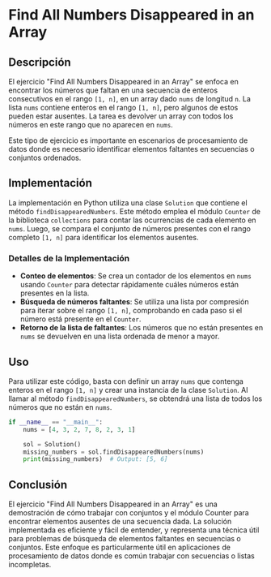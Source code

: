 # Find All Numbers Disappeared in an Array

## Descripción

El ejercicio "Find All Numbers Disappeared in an Array" se enfoca en encontrar los números que faltan en una secuencia de enteros consecutivos en el rango `[1, n]`, en un array dado `nums` de longitud `n`. La lista `nums` contiene enteros en el rango `[1, n]`, pero algunos de estos pueden estar ausentes. La tarea es devolver un array con todos los números en este rango que no aparecen en `nums`.

Este tipo de ejercicio es importante en escenarios de procesamiento de datos donde es necesario identificar elementos faltantes en secuencias o conjuntos ordenados.

## Implementación

La implementación en Python utiliza una clase `Solution` que contiene el método `findDisappearedNumbers`. Este método emplea el módulo `Counter` de la biblioteca `collections` para contar las ocurrencias de cada elemento en `nums`. Luego, se compara el conjunto de números presentes con el rango completo `[1, n]` para identificar los elementos ausentes.

### Detalles de la Implementación

- **Conteo de elementos**: Se crea un contador de los elementos en `nums` usando `Counter` para detectar rápidamente cuáles números están presentes en la lista.
- **Búsqueda de números faltantes**: Se utiliza una lista por compresión para iterar sobre el rango `[1, n]`, comprobando en cada paso si el número está presente en el `Counter`.
- **Retorno de la lista de faltantes**: Los números que no están presentes en `nums` se devuelven en una lista ordenada de menor a mayor.

## Uso

Para utilizar este código, basta con definir un array `nums` que contenga enteros en el rango `[1, n]` y crear una instancia de la clase `Solution`. Al llamar al método `findDisappearedNumbers`, se obtendrá una lista de todos los números que no están en `nums`.

```python
if __name__ == "__main__":
    nums = [4, 3, 2, 7, 8, 2, 3, 1]

    sol = Solution()
    missing_numbers = sol.findDisappearedNumbers(nums)
    print(missing_numbers)  # Output: [5, 6]
```

## Conclusión

El ejercicio "Find All Numbers Disappeared in an Array" es una demostración de cómo trabajar con conjuntos y el módulo Counter para encontrar elementos ausentes de una secuencia dada. La solución implementada es eficiente y fácil de entender, y representa una técnica útil para problemas de búsqueda de elementos faltantes en secuencias o conjuntos. Este enfoque es particularmente útil en aplicaciones de procesamiento de datos donde es común trabajar con secuencias o listas incompletas.
